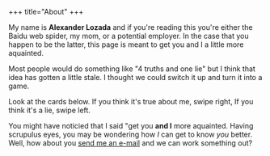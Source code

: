 +++
title="About"
+++

My name is **Alexander Lozada** and if you're reading this you're either the Baidu web spider, my mom, or a potential employer.  In the case that you happen to be the latter, this page is meant to get you and I a little more aquainted.

Most people would do something like "4 truths and one lie" but I think that idea has gotten a little stale.  I thought we could switch it up and turn it into a game.  

Look at the cards below.  If you think it's true about me, swipe right,  If you think it's a lie, swipe left.




You might have noticied that I said "get you **and I** more aquainted.  Having scrupulus eyes, you may be wondering how *I* can get to know *you* better.  Well, how about you [send me an e-mail](mailto:alexanderpaullozada@gmail.com) and we can work something out?